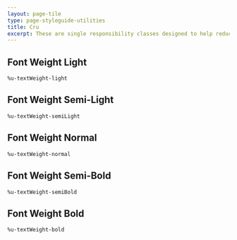 ```yaml
---
layout: page-tile
type: page-styleguide-utilities
title: Cru
excerpt: These are single responsibility classes designed to help reduce duplication in our SCSS.
---
```


<div class="panel  panel-default  p  markdown-body">
    <h2 class="styleguide-title">Font Weight Light</h2>
    <pre><code class=" language-sass" data-lang="scss">%u-textWeight-light</code></pre>
</div>


<div class="panel  panel-default  p  markdown-body">
    <h2 class="styleguide-title">Font Weight Semi-Light</h2>
    <pre><code class=" language-sass" data-lang="scss">%u-textWeight-semiLight</code></pre>
</div>



<div class="panel  panel-default  p  markdown-body">
    <h2 class="styleguide-title">Font Weight Normal</h2>
    <pre><code class=" language-sass" data-lang="scss">%u-textWeight-normal</code></pre>
</div>


<div class="panel  panel-default  p  markdown-body">
    <h2 class="styleguide-title">Font Weight Semi-Bold</h2>
    <pre><code class=" language-sass" data-lang="scss">%u-textWeight-semiBold</code></pre>
</div>


<div class="panel  panel-default  p  markdown-body">
    <h2 class="styleguide-title">Font Weight Bold</h2>
    <pre><code class=" language-sass" data-lang="scss">%u-textWeight-bold</code></pre>
</div>
